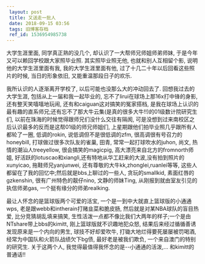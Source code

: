 ```yaml
---
 layout: post
 title: 又送走一批人
 date: 2018-09-15 03:56
 tags: 旧博客存档
 ref_id: 1536954985738
---
```

大学生涯里面, 同学真正熟的没几个, 却认识了一大帮师兄师姐师弟师妹, 于是今年又可以赖回学校跟大家照毕业照. 其实照毕业照无他, 也就和别人互相留个影,
说明他的大学生涯里面有我, 我的大学生涯里面有他, 过了十几二十年以后回看这些照片的时候, 当日的形象依旧, 又能重温那段日子的欢乐.



我所认识的人逐渐离开学校了, 以后可能也没那么大的冲动回去了. 回想我过去的大学生涯, 包括从上一届和我一起毕业的,
忘不了lirui在球场上那16x打中锋的身影, 还有整天笑嘻嘻地玩闹, 还有和caiguan这对搞笑的冤家搭档,
是我在球场上认识的最有趣的直系师兄;还有忘不了那大牛云集(是真的很多大牛!!)的01级数计院研究生们, 以前在珠海的时候觉得跟师兄们没什么交往有隔阂,
可是没想到过来南校区之后认识最多的反而是这帮01级的师兄师姐们, 上星期跟他们拍毕业照几乎跟所有人都轮了一圈, 低调的rokin,
说低调但不是很低调的zfm, 很高调很有号召力的honeybill, 打球做过很多次队友的雀巢, 田青, 常常一起打球吹水的juhon, 尚文,
热情的潮汕人treeyellow, 很会搞笑的magicpig, 高大漂亮来自北方的fromnorth师姐,
好活跃的lotuscao和xiangli,还有特地从华工赶来的大波,没有拍到照片的xunyicao, 拖鞋师兄yanjunwei,
还有尊敬的大牛kk,zhonglei,ruanlei等等, 这些人都留在了我的回忆中;然后就是bbs上聊过的一些人, 贪玩的smallkid,
素面红唇的gzkenshin, 很有广州特色的靓仔nino, 文静的师妹Ting, 从刚报到就由室友引见的执信师弟gas,
一个挺有缘分的师弟realking.



最让人怀念的是篮球版两个可爱的活宝, 一个是一到中大就直上篮球版的小通通wps, 老是跟webb和intherain打赌韭菜和脆皮肠,
然后就是对某NBA球队的盲目热爱, 比分竞猜胡乱填来搞笑, 生性活泼一点都不像比我们大两年的样子;一个是由NTshare带上bbs的kimitt,
刚上篮球版就不识趣地犯众怒, 结果后来经过循循善诱发现原来是一个内向的男生, 球技不好却爱吹牛, 打锄大地烂得要死屡屡被罚喝酒,
经常为中国队和火箭队战绩欠下bg债, 最好老是被我们欺负, 一个来自澳门的特别的研究生. 关于这两个人, 我觉得最值得我怀念的是--小通通的活泼,...
和kimitt的普通话!!


